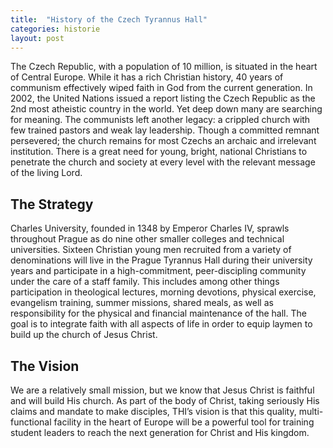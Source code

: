 ```yaml
---
title:  "History of the Czech Tyrannus Hall"
categories: historie
layout: post
---
```


The Czech Republic, with a population of 10 million, is situated in the heart of Central Europe. While it has a rich Christian history, 40 years of communism effectively wiped faith in God from the current generation. In 2002, the United Nations issued a report listing the Czech Republic as the 2nd most atheistic country in the world. Yet deep down many are searching for meaning. The communists left another legacy: a crippled church with few trained pastors and weak lay leadership. Though a committed remnant persevered; the church remains for most Czechs an archaic and irrelevant institution. There is a great need for young, bright, national Christians to penetrate the church and society at every level with the relevant message of the living Lord.

## The Strategy

Charles University, founded in 1348 by Emperor Charles IV, sprawls throughout Prague as do nine other smaller colleges and technical universities. Sixteen Christian young men recruited from a variety of denominations will live in the Prague Tyrannus Hall during their university years and participate in a high-commitment, peer-discipling community under the care of a staff family. This includes among other things participation in theological lectures, morning devotions, physical exercise, evangelism training, summer missions, shared meals, as well as responsibility for the physical and financial maintenance of the hall. The goal is to integrate faith with all aspects of life in order to equip laymen to build up the church of Jesus Christ.

## The Vision

We are a relatively small mission, but we know that Jesus Christ is faithful and will build His church. As part of the body of Christ, taking seriously His claims and mandate to make disciples, THI’s vision is that this quality, multi-functional facility in the heart of Europe will be a powerful tool for training student leaders to reach the next generation for Christ and His kingdom.